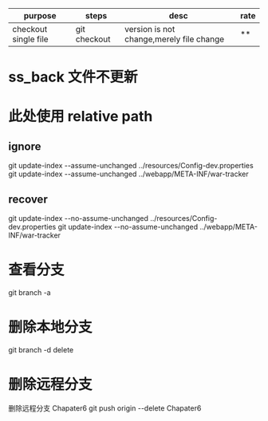 


| purpose              | steps                         | desc                                     | rate |
| -------------------- | ----------------------------- | ---------------------------------------- | ---- |
| checkout single file | git checkout <commit> <file > | version is not change,merely file change | **   |




# ss_back 文件不更新
# 此处使用 relative path
## ignore 
git update-index --assume-unchanged ../resources/Config-dev.properties
git update-index --assume-unchanged  ../webapp/META-INF/war-tracker

## recover
git update-index --no-assume-unchanged ../resources/Config-dev.properties
git update-index --no-assume-unchanged  ../webapp/META-INF/war-tracker


# 查看分支
git branch -a

# 删除本地分支 
git branch -d delete

# 删除远程分支 
删除远程分支 Chapater6
git push origin --delete Chapater6

